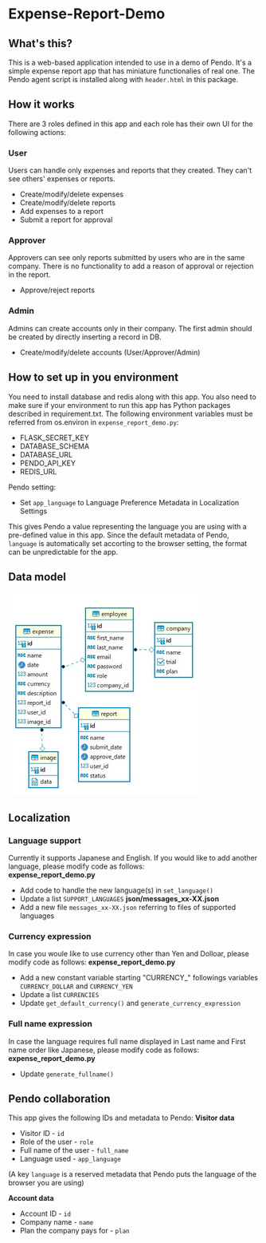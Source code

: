 # Expense-Report-Demo
 
## What's this?
This is a web-based application intended to use in a demo of Pendo. It's a simple expense report app that has miniature functionalies of real one. The Pendo agent script is installed along with `header.html` in this package.

## How it works
There are 3 roles defined in this app and each role has their own UI for the following actions:
### User
Users can handle only expenses and reports that they created. They can't see others' expenses or reports.
* Create/modify/delete expenses
* Create/modify/delete reports
* Add expenses to a report
* Submit a report for approval  
### Approver
Approvers can see only reports submitted by users who are in the same company. There is no functionality to add a reason of approval or rejection in the report.
* Approve/reject reports  
### Admin
Admins can create accounts only in their company. The first admin should be created by directly inserting a record in DB. 
* Create/modify/delete accounts (User/Approver/Admin)  

## How to set up in you environment
You need to install database and redis along with this app. You also need to make sure if your environment to run this app has Python packages described in requirement.txt. The following environment variables must be referred from os.environ in `expense_report_demo.py`:
* FLASK_SECRET_KEY
* DATABASE_SCHEMA
* DATABASE_URL
* PENDO_API_KEY
* REDIS_URL
  
Pendo setting:
* Set `app_language` to Language Preference Metadata in Localization Settings
  
This gives Pendo a value representing the language you are using with a pre-defined value in this app. Since the default metadata of Pendo, `language` is automatically set accorting to the browser setting, the format can be unpredictable for the app.

## Data model
![Data Model](data_diagram.jpg)

## Localization
### Language support
Currently it supports Japanese and English. If you would like to add another language, please modify code as follows:  
**expense_report_demo.py**
* Add code to handle the new language(s) in `set_language()`
* Update a list `SUPPORT_LANGUAGES`
**json/messages_xx-XX.json**
* Add a new file `messages_xx-XX.json` referring to files of supported languages

### Currency expression
In case you woule like to use currency other than Yen and Dolloar, please modify code as follows:
**expense_report_demo.py**
* Add a new constant variable starting "CURRENCY_" followings variables `CURRENCY_DOLLAR` and `CURRENCY_YEN`
* Update a list `CURRENCIES`
* Update `get_default_currency()` and `generate_currency_expression`

### Full name expression
In case the language requires full name displayed in Last name and First name order like Japanese, please modify code as follows:
**expense_report_demo.py**
* Update `generate_fullname()`

## Pendo collaboration
This app gives the following IDs and metadata to Pendo:
**Visitor data**
* Visitor ID - `id`
* Role of the user - `role`
* Full name of the user - `full_name`
* Language used - `app_language`
  
(A key `language` is a reserved metadata that Pendo puts the language of the browser you are using)
  
**Account data**
* Account ID - `id`
* Company name - `name`
* Plan the company pays for - `plan`
